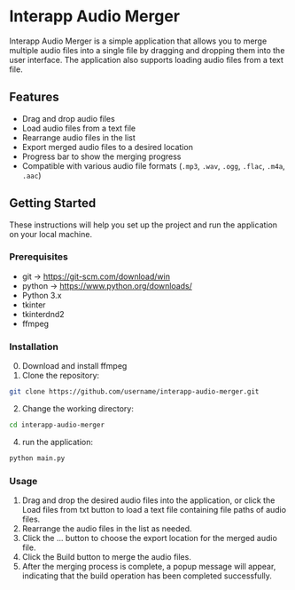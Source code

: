 # Interapp Audio Merger

Interapp Audio Merger is a simple application that allows you to merge multiple audio files into a single file by dragging and dropping them into the user interface. The application also supports loading audio files from a text file.

## Features

- Drag and drop audio files
- Load audio files from a text file
- Rearrange audio files in the list
- Export merged audio files to a desired location
- Progress bar to show the merging progress
- Compatible with various audio file formats (`.mp3`, `.wav`, `.ogg`, `.flac`, `.m4a`, `.aac`)

## Getting Started

These instructions will help you set up the project and run the application on your local machine.

### Prerequisites
- git -> https://git-scm.com/download/win
- python -> https://www.python.org/downloads/
- Python 3.x
- tkinter
- tkinterdnd2
- ffmpeg

### Installation
0. Download and install ffmpeg
1. Clone the repository:

```bash
git clone https://github.com/username/interapp-audio-merger.git
```
2. Change the working directory:
  
```bash
cd interapp-audio-merger
```
4. run the application:
  ```bash
python main.py
```
### Usage

1. Drag and drop the desired audio files into the application, or click the Load files from txt button to load a text file containing file paths of audio files.
2. Rearrange the audio files in the list as needed.
3. Click the ... button to choose the export location for the merged audio file.
4. Click the Build button to merge the audio files.
5. After the merging process is complete, a popup message will appear, indicating that the build operation has been completed successfully.

